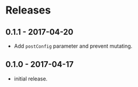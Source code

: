 # Releases

## 0.1.1 - 2017-04-20

- Add `postConfig` parameter and prevent mutating.

## 0.1.0 - 2017-04-17

- initial release.
